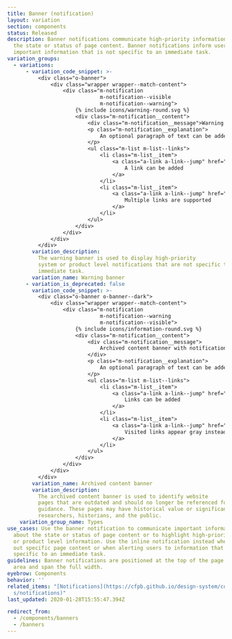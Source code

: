 ```yaml
---
title: Banner (notification)
layout: variation
section: components
status: Released
description: Banner notifications communicate high-priority information about
  the state or status of page content. Banner notifications inform users of
  important information that is not specific to an immediate task.
variation_groups:
  - variations:
      - variation_code_snippet: >-
          <div class="o-banner">
              <div class="wrapper wrapper--match-content">
                  <div class="m-notification
                              m-notification--visible
                              m-notification--warning">
                      {% include icons/warning-round.svg %}
                      <div class="m-notification__content">
                          <div class="m-notification__message">Warning banner with a notification</div>
                          <p class="m-notification__explanation">
                              An optional paragraph of text can be added to explain the purpose of the warning banner.
                          </p>
                          <ul class="m-list m-list--links">
                              <li class="m-list__item">
                                  <a class="a-link a-link--jump" href="#">
                                      A link can be added
                                  </a>
                              </li>
                              <li class="m-list__item">
                                  <a class="a-link a-link--jump" href="#">
                                      Multiple links are supported
                                  </a>
                              </li>
                          </ul>
                      </div>
                  </div>
              </div>
          </div>
        variation_description:
          The warning banner is used to display high-priority
          system or product level notifications that are not specific to an
          immediate task.
        variation_name: Warning banner
      - variation_is_deprecated: false
        variation_code_snippet: >-
          <div class="o-banner o-banner--dark">
              <div class="wrapper wrapper--match-content">
                  <div class="m-notification
                              m-notification--warning
                              m-notification--visible">
                      {% include icons/information-round.svg %}
                      <div class="m-notification__content">
                          <div class="m-notification__message">
                              Archived content banner with notification
                          </div>
                          <p class="m-notification__explanation">
                              An optional paragraph of text can be added to explain the purpose of the archived content banner.
                          </p>
                          <ul class="m-list m-list--links">
                              <li class="m-list__item">
                                  <a class="a-link a-link--jump" href="#test-link">
                                      Links can be added
                                  </a>
                              </li>
                              <li class="m-list__item">
                                  <a class="a-link a-link--jump" href="#">
                                      Visited links appear gray instead of white
                                  </a>
                              </li>
                          </ul>
                      </div>
                  </div>
              </div>
          </div>
        variation_name: Archived content banner
        variation_description:
          The archived content banner is used to identify website
          pages that are outdated and should no longer be referenced for
          guidance. These pages may have historical value or significance to
          researchers, historians, and the public.
    variation_group_name: Types
use_cases: Use the banner notification to communicate important information
  about the state or status of page content or to highlight high-priority system
  or product level information. Use the inline notification instead when calling
  out specific page content or when alerting users to information that is
  specific to an immediate task.
guidelines: Banner notifications are positioned at the top of the page content
  area and span the full width.
eyebrow: Components
behavior: ''
related_items: "[N﻿otifications](https://cfpb.github.io/design-system/component\
  s/notifications)"
last_updated: 2020-01-28T15:55:47.394Z

redirect_from:
  - /components/banners
  - /banners
---
```

